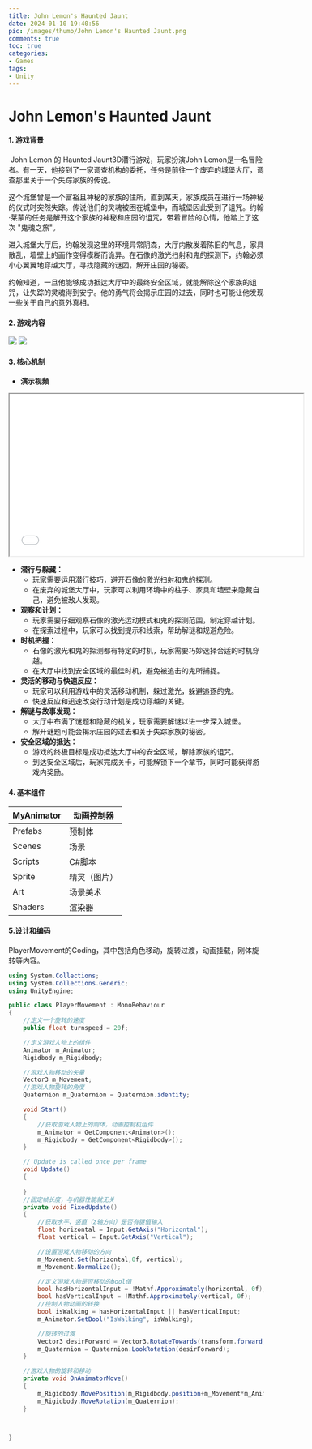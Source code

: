 ```yaml
---
title: John Lemon's Haunted Jaunt
date: 2024-01-10 19:40:56
pic: /images/thumb/John Lemon's Haunted Jaunt.png
comments: true
toc: true
categories:
- Games
tags:
- Unity
---
```


# John Lemon's Haunted Jaunt

#### 1. 游戏背景

​	John Lemon 的 Haunted Jaunt3D潜行游戏，玩家扮演John Lemon是一名冒险者。有一天，他接到了一家调查机构的委托，任务是前往一个废弃的城堡大厅，调查那里关于一个失踪家族的传说。

​	这个城堡曾是一个富裕且神秘的家族的住所，直到某天，家族成员在进行一场神秘的仪式时突然失踪。传说他们的灵魂被困在城堡中，而城堡因此受到了诅咒。约翰·莱蒙的任务是解开这个家族的神秘和庄园的诅咒，带着冒险的心情，他踏上了这次 "鬼魂之旅"。

​	进入城堡大厅后，约翰发现这里的环境异常阴森，大厅内散发着陈旧的气息，家具散乱，墙壁上的画作变得模糊而诡异。在石像的激光扫射和鬼的探测下，约翰必须小心翼翼地穿越大厅，寻找隐藏的谜团，解开庄园的秘密。

​	约翰知道，一旦他能够成功抵达大厅中的最终安全区域，就能解除这个家族的诅咒，让失踪的灵魂得到安宁。他的勇气将会揭示庄园的过去，同时也可能让他发现一些关于自己的意外真相。

#### 2. 游戏内容

<img src="/images/Unity/Games/John%20Lemon's%20Haunted%20Jaunt/1.png">

<img src="/images/Unity/Games/John%20Lemon's%20Haunted%20Jaunt/2.png">

#### 3. 核心机制

- **演示视频**

<iframe src="//player.bilibili.com/player.html?bvid=BV18T411P7Ec" width="580px" height="320px"></iframe>

- **潜行与躲藏：**
   - 玩家需要运用潜行技巧，避开石像的激光扫射和鬼的探测。
   - 在废弃的城堡大厅中，玩家可以利用环境中的柱子、家具和墙壁来隐藏自己，避免被敌人发现。
- **观察和计划：**
   - 玩家需要仔细观察石像的激光运动模式和鬼的探测范围，制定穿越计划。
   - 在探索过程中，玩家可以找到提示和线索，帮助解谜和规避危险。
- **时机把握：**
   - 石像的激光和鬼的探测都有特定的时机，玩家需要巧妙选择合适的时机穿越。
   - 在大厅中找到安全区域的最佳时机，避免被追击的鬼所捕捉。
- **灵活的移动与快速反应：**
   - 玩家可以利用游戏中的灵活移动机制，躲过激光，躲避追逐的鬼。
   - 快速反应和迅速改变行动计划是成功穿越的关键。
- **解谜与故事发现：**
   - 大厅中布满了谜题和隐藏的机关，玩家需要解谜以进一步深入城堡。
   - 解开谜题可能会揭示庄园的过去和关于失踪家族的秘密。
- **安全区域的抵达：**
   - 游戏的终极目标是成功抵达大厅中的安全区域，解除家族的诅咒。
   - 到达安全区域后，玩家完成关卡，可能解锁下一个章节，同时可能获得游戏内奖励。

#### 4. **基本组件**

| MyAnimator | 动画控制器   |
| ---------- | ------------ |
| Prefabs    | 预制体       |
| Scenes     | 场景         |
| Scripts    | C#脚本       |
| Sprite     | 精灵（图片） |
| Art        | 场景美术     |
| Shaders    | 渲染器       |

#### 5.设计和编码

PlayerMovement的Coding，其中包括角色移动，旋转过渡，动画挂载，刚体旋转等内容。

```C#
using System.Collections;
using System.Collections.Generic;
using UnityEngine;

public class PlayerMovement : MonoBehaviour
{
    //定义一个旋转的速度
    public float turnspeed = 20f;

    //定义游戏人物上的组件
    Animator m_Animator;
    Rigidbody m_Rigidbody;

    //游戏人物移动的矢量
    Vector3 m_Movement;
    //游戏人物旋转的角度
    Quaternion m_Quaternion = Quaternion.identity;

    void Start()
    {
        //获取游戏人物上的刚体，动画控制机组件
        m_Animator = GetComponent<Animator>();
        m_Rigidbody = GetComponent<Rigidbody>();
    }

    // Update is called once per frame
    void Update()
    {
        
    }
    //固定帧长度，与机器性能就无关
    private void FixedUpdate()
    {
        //获取水平、竖直（z轴方向）是否有键值输入
        float horizontal = Input.GetAxis("Horizontal");
        float vertical = Input.GetAxis("Vertical");

        //设置游戏人物移动的方向
        m_Movement.Set(horizontal,0f, vertical);
        m_Movement.Normalize();

        //定义游戏人物是否移动的bool值
        bool hasHorizontalInput = !Mathf.Approximately(horizontal, 0f);
        bool hasVerticalInput = !Mathf.Approximately(vertical, 0f);
        //控制人物动画的转换
        bool isWalking = hasHorizontalInput || hasVerticalInput;
        m_Animator.SetBool("IsWalking", isWalking);

        //旋转的过渡
        Vector3 desirForward = Vector3.RotateTowards(transform.forward,m_Movement,turnspeed*Time.deltaTime,0f);
        m_Quaternion = Quaternion.LookRotation(desirForward);
    }

    //游戏人物的旋转和移动
    private void OnAnimatorMove()
    {
        m_Rigidbody.MovePosition(m_Rigidbody.position+m_Movement*m_Animator.deltaPosition.magnitude);
        m_Rigidbody.MoveRotation(m_Quaternion);
    }



}

```

